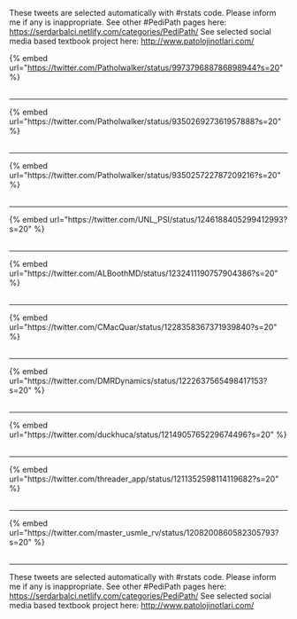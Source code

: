 

These tweets are selected automatically with #rstats code. Please inform me if any is inappropriate.
See other #PediPath pages here: https://serdarbalci.netlify.com/categories/PediPath/ 
See selected social media based textbook project here: http://www.patolojinotlari.com/

{% embed url="https://twitter.com/Patholwalker/status/997379688786898944?s=20" %}<br>
<br>
<hr>
{% embed url="https://twitter.com/Patholwalker/status/935026927361957888?s=20" %}<br>
<br>
<hr>
{% embed url="https://twitter.com/Patholwalker/status/935025722787209216?s=20" %}<br>
<br>
<hr>
{% embed url="https://twitter.com/UNL_PSI/status/1246188405299412993?s=20" %}<br>
<br>
<hr>
{% embed url="https://twitter.com/ALBoothMD/status/1232411190757904386?s=20" %}<br>
<br>
<hr>
{% embed url="https://twitter.com/CMacQuar/status/1228358367371939840?s=20" %}<br>
<br>
<hr>
{% embed url="https://twitter.com/DMRDynamics/status/1222637565498417153?s=20" %}<br>
<br>
<hr>
{% embed url="https://twitter.com/duckhuca/status/1214905765229674496?s=20" %}<br>
<br>
<hr>
{% embed url="https://twitter.com/threader_app/status/1211352598114119682?s=20" %}<br>
<br>
<hr>
{% embed url="https://twitter.com/master_usmle_rv/status/1208200860582305793?s=20" %}<br>
<br>
<hr>


These tweets are selected automatically with #rstats code. Please inform me if any is inappropriate.
See other #PediPath pages here: https://serdarbalci.netlify.com/categories/PediPath/ 
See selected social media based textbook project here: http://www.patolojinotlari.com/
